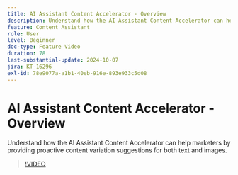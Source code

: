 ```yaml
---
title: AI Assistant Content Accelerator - Overview
description: Understand how the AI Assistant Content Accelerator can help marketers by providing proactive content variation suggestions for both text and images.
feature: Content Assistant
role: User
level: Beginner
doc-type: Feature Video
duration: 78
last-substantial-update: 2024-10-07
jira: KT-16296
exl-id: 78e9077a-a1b1-40eb-916e-893e933c5d08
---
```

# AI Assistant Content Accelerator - Overview

Understand how the AI Assistant Content Accelerator can help marketers by providing proactive content variation suggestions for both text and images.

>[!VIDEO](https://video.tv.adobe.com/v/3432772/?learn=on)
